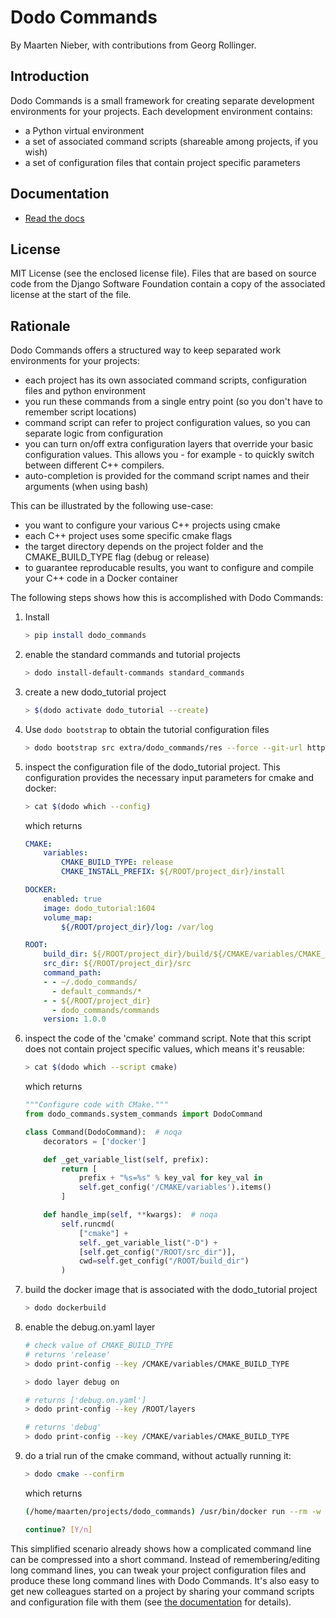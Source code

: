# Dodo Commands

By Maarten Nieber, with contributions from Georg Rollinger.

## Introduction

Dodo Commands is a small framework for creating separate development environments for your projects. Each development environment contains:

- a Python virtual environment
- a set of associated command scripts (shareable among projects, if you wish)
- a set of configuration files that contain project specific parameters

## Documentation

- [Read the docs](http://dodo-commands.readthedocs.io/en/latest/?)

## License

MIT License (see the enclosed license file). Files that are based on source code from the Django Software Foundation contain a copy of the associated license at the start of the file.

## Rationale

Dodo Commands offers a structured way to keep separated work environments for your projects:

- each project has its own associated command scripts, configuration files and python environment
- you run these commands from a single entry point (so you don't have to remember script locations)
- command script can refer to project configuration values, so you can separate logic from configuration
- you can turn on/off extra configuration layers that override your basic configuration values. This allows you - for example - to quickly switch between different C++ compilers.
- auto-completion is provided for the command script names and their arguments (when using bash)

This can be illustrated by the following use-case:

- you want to configure your various C++ projects using cmake
- each C++ project uses some specific cmake flags
- the target directory depends on the project folder and the CMAKE_BUILD_TYPE flag (debug or release)
- to guarantee reproducable results, you want to configure and compile your C++ code in a Docker container

The following steps shows how this is accomplished with Dodo Commands:

1. Install

    ```bash
    > pip install dodo_commands
    ```

2. enable the standard commands and tutorial projects

    ```bash
    > dodo install-default-commands standard_commands
    ```

3. create a new dodo_tutorial project

    ```bash
    > $(dodo activate dodo_tutorial --create)
    ```

4. Use `dodo bootstrap` to obtain the tutorial configuration files

    ```bash
    > dodo bootstrap src extra/dodo_commands/res --force --git-url https://github.com/mnieber/dodo_commands_tutorial.git
    ```

5. inspect the configuration file of the dodo_tutorial project. This configuration provides the necessary input parameters for cmake and docker:

    ```bash
    > cat $(dodo which --config)
    ```

    which returns

    ```yaml
    CMAKE:
        variables:
            CMAKE_BUILD_TYPE: release
            CMAKE_INSTALL_PREFIX: ${/ROOT/project_dir}/install

    DOCKER:
        enabled: true
        image: dodo_tutorial:1604
        volume_map:
            ${/ROOT/project_dir}/log: /var/log

    ROOT:
        build_dir: ${/ROOT/project_dir}/build/${/CMAKE/variables/CMAKE_BUILD_TYPE}
        src_dir: ${/ROOT/project_dir}/src
        command_path:
        - - ~/.dodo_commands/
          - default_commands/*
        - - ${/ROOT/project_dir}
          - dodo_commands/commands
        version: 1.0.0
    ```

6. inspect the code of the 'cmake' command script. Note that this script does not contain project specific values, which means it's reusable:

    ```bash
    > cat $(dodo which --script cmake)
    ```

    which returns

    ```python
    """Configure code with CMake."""
    from dodo_commands.system_commands import DodoCommand

    class Command(DodoCommand):  # noqa
        decorators = ['docker']

        def _get_variable_list(self, prefix):
            return [
                prefix + "%s=%s" % key_val for key_val in
                self.get_config('/CMAKE/variables').items()
            ]

        def handle_imp(self, **kwargs):  # noqa
            self.runcmd(
                ["cmake"] +
                self._get_variable_list("-D") +
                [self.get_config("/ROOT/src_dir")],
                cwd=self.get_config("/ROOT/build_dir")
            )
    ```

7. build the docker image that is associated with the dodo_tutorial project

    ```bash
    > dodo dockerbuild
    ```

8. enable the debug.on.yaml layer

    ```bash
    # check value of CMAKE_BUILD_TYPE
    # returns 'release'
    > dodo print-config --key /CMAKE/variables/CMAKE_BUILD_TYPE

    > dodo layer debug on

    # returns ['debug.on.yaml']
    > dodo print-config --key /ROOT/layers

    # returns 'debug'
    > dodo print-config --key /CMAKE/variables/CMAKE_BUILD_TYPE

    ```

9. do a trial run of the cmake command, without actually running it:

    ```bash
    > dodo cmake --confirm
    ```

    which returns

    ```bash
    (/home/maarten/projects/dodo_commands) /usr/bin/docker run --rm -w /home/maarten/projects/dodo_tutorial/build/debug -i -t --volume=/home/maarten/projects/dodo_tutorial/log:/var/log dodo_tutorial:1604 cmake -DCMAKE_INSTALL_PREFIX=/home/maarten/projects/dodo_tutorial/install -DCMAKE_BUILD_TYPE=debug /home/maarten/projects/dodo_tutorial/src

    continue? [Y/n]
    ```

This simplified scenario already shows how a complicated command line can be compressed into a short command. Instead of remembering/editing long command lines, you can tweak your project configuration files and produce these long command lines with Dodo Commands. It's also easy to get new colleagues started on a project by sharing your command scripts and configuration file with them (see [the documentation](http://dodo-commands.readthedocs.io/en/latest/sharing-projects.html) for details).
